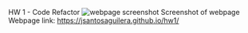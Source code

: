 HW 1 - Code Refactor
![webpage screenshot](https://i.imgur.com/hK0sotN.jpg)
Screenshot of webpage
<br />
Webpage link: https://jsantosaguilera.github.io/hw1/

